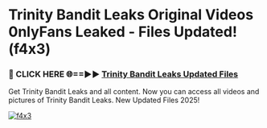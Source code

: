 # Trinity Bandit Leaks Original Videos 0nlyFans Leaked - Files Updated! (f4x3)

<h3>🔴 CLICK HERE 🌐==►► <a href="https://tinyurl.com/2jnfzry5" rel="nofollow">Trinity Bandit Leaks Updated Files</a></h3>

Get Trinity Bandit Leaks and all content. Now you can access all videos and pictures of Trinity Bandit Leaks. New Updated Files 2025!

[![f4x3](https://i.imgur.com/GyGTBgg.gif)](https://tinyurl.com/2jnfzry5)
